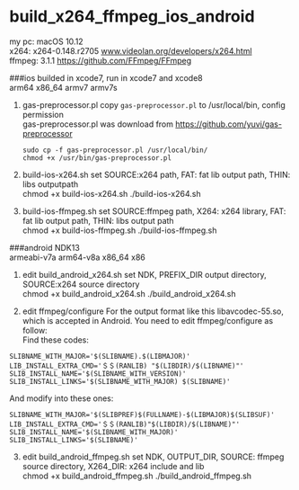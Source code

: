 # build_x264_ffmpeg_ios_android
my pc: macOS 10.12  
x264: x264-0.148.r2705 www.videolan.org/developers/x264.html  
ffmpeg: 3.1.1 https://github.com/FFmpeg/FFmpeg  

###ios
builded in xcode7, run in xcode7 and xcode8  
arm64 x86_64 armv7 armv7s 

1. gas-preprocessor.pl
copy `gas-preprocessor.pl` to /usr/local/bin, config permission    
gas-preprocessor.pl was download from https://github.com/yuvi/gas-preprocessor  

    ```shell
    sudo cp -f gas-preprocessor.pl /usr/local/bin/
    chmod +x /usr/bin/gas-preprocessor.pl
    ```
2. build-ios-x264.sh
set SOURCE:x264 path, FAT: fat lib output path, THIN: libs outputpath  
chmod +x build-ios-x264.sh
./build-ios-x264.sh

3. build-ios-ffmpeg.sh
set SOURCE:ffmpeg path, X264: x264 library, FAT: fat lib output path, THIN: libs output path  
chmod +x build-ios-ffmpeg.sh
./build-ios-ffmpeg.sh

###android
NDK13  
armeabi-v7a arm64-v8a x86_64 x86  

1. edit build_android_x264.sh
set NDK, PREFIX_DIR output directory, SOURCE:x264 source directory  
chmod +x build_android_x264.sh
./build_android_x264.sh

2. edit ffmpeg/configure
For the output format like this libavcodec-55.so, which is accepted in Android. You need to edit ffmpeg/configure as follow:    
Find these codes:   

  ```
  SLIBNAME_WITH_MAJOR='$(SLIBNAME).$(LIBMAJOR)'
  LIB_INSTALL_EXTRA_CMD='＄＄(RANLIB) "$(LIBDIR)/$(LIBNAME)"'
  SLIB_INSTALL_NAME='$(SLIBNAME_WITH_VERSION)'
  SLIB_INSTALL_LINKS='$(SLIBNAME_WITH_MAJOR) $(SLIBNAME)'
  ```
  
 And modify into these ones:  
 
  ```
  SLIBNAME_WITH_MAJOR='$(SLIBPREF)$(FULLNAME)-$(LIBMAJOR)$(SLIBSUF)'
  LIB_INSTALL_EXTRA_CMD='＄＄(RANLIB)"$(LIBDIR)/$(LIBNAME)"'
  SLIB_INSTALL_NAME='$(SLIBNAME_WITH_MAJOR)'
  SLIB_INSTALL_LINKS='$(SLIBNAME)'
  ```



3. edit build_android_ffmpeg.sh
set NDK, OUTPUT_DIR, SOURCE: ffmpeg source directory, X264_DIR: x264 include and lib  
chmod +x build_android_ffmpeg.sh
./build_android_ffmpeg.sh


